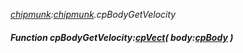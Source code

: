 _[chipmunk](../../modules/chipmunk/chipmunk-module.md):[chipmunk](../../modules/chipmunk/chipmunk-module.md).cpBodyGetVelocity_
##### Function cpBodyGetVelocity:[cpVect](../../modules/chipmunk/chipmunk-cpvect.md)( body:[cpBody](../../modules/chipmunk/chipmunk-cpbody.md) )
